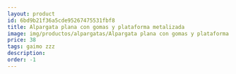 ```yaml
---
layout: product
id: 6bd9b21f36a5cde95267475531fbf8
title: Alpargata plana con gomas y plataforma metalizada
image: img/productos/alpargatas/Alpargata plana con gomas y plataforma metalizada=38=gaimo zzz.webp
price: 38
tags: gaimo zzz
description: 
order: -1
---
```

